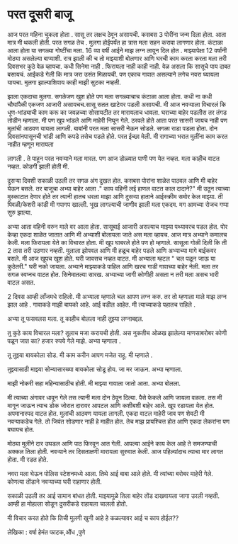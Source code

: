 # परत दूसरी बाजू

आज परत महिना चुकला होता . सासू तर लक्षच ठेवून असायची.  कसबस 3 पोरींना जन्म दिला होता. आता मात्र मी थकली होती. परत सगळ तेच . मुलगा होईपर्यंत हा त्रास मला सहन करावा लागणार होता. कंटाळा आला होता या सगळ्या गोष्टींचा मला. 16 व्या वर्षी आईने माझ लग्न लावून दिल होत . माझ्यापेक्षा 12 वर्षांनी मोठ्या असलेल्या बाप्याशी. रात्र झाली की च तो माझ्याशी बोलणार  आणि घरची काम करता करता मला तरी दिवसभर कुठे वेळ व्हायचा. कधी सिनेमा नाही . फिरायला नाही काही नाही. वेळ असला कि सासूचे  पाय दाबत बसायचं. आईकडे गेली कि मात्र जरा उसंत मिळायची. पण एकाच  गावात असल्याने लगेच नवरा घ्यायला यायचा. मुलगा झाल्याशिवाय काही माझी सुटका नव्हती.

झाला एकदाचा मुलगा. सगळेजण खुश होते पण मला सगळ्याचाच कंटाळा आला होता. कधी ना कधी चौघांपैकी एकजण आजारी असायचच.सासू सतत खाटेवर पडली असायची. मी आज नवऱ्याला विचारलं कि धूण-भांड्याची काम करू का जवळच्या सोसायटीत  तर मारायलाच धावला. घराच्या बाहेर पडलीस तर तंगड तोडीन म्हणाला. मी पण खूप भांडले आणि माहेरी निघून गेले. ठरवले होते आता परत सासरी जायच नाही पण मुलांची आठवण यायला लागली. बाबांनी परत मला सासरी नेऊन सोडले. सगळा राडा पडला होता. दोन दिवसांनपासूनची भांडी आणि कपडे तसेच पडले होते. परत ईच्छा मेली. मी रागाच्या भरात मुलींना काम करत नाहीत म्हणून मारायला 

लागली . ते पाहून परत नवऱ्याने मला मारल. पण आज डोळ्यात पाणी पण येत नव्हत. मला काहीच वाटत नव्हत. कोडगी झाली होती मी.

दुसऱ्या दिवशी सकाळी उठली तर सगळ अंग दुखत होत. कसबस पोरांना शाळेत पाठवल आणि मी बाहेर येऊन बसले. तर बाजूचा अभ्या बाहेर आला ." काय वहिनी लई हाणल वाटत काल दादाने?" मी उठून त्याच्या मुस्काटात देणार होते  तर त्यानी हातच धरला माझा आणि दुसऱ्या हाताने आईस्क्रीम समोर केल माझ्या.  ती पिवळी/केशरी कांडी मी गपागप खाल्ली. भूख लागल्याची जाणीव झाली मला एकदम. मग आमच्या रोजच गप्पा सुरु झाल्या.

अभ्या आता वहिनी वरुन माले वर आला होता. सासूबाई आजारी असल्याच माझ्या पथ्यावरच पडल होत. पोर केव्हा एकदा शाळेत जातात आणि मी अभ्याशी बोलायला जाते अस मला व्हायच.   आज मात्र अभ्याने कमालच केली. मला फिरायला येते का विचारत होता. मी खूप घाबरले होते पण हो म्हणाले. सासूला गोळी दिली कि ती 2 तास तरी  उठणार नव्हती. मुलाला झोपवल आणि मी हळूच बाहेर पडले आणि अभ्याच्या मागे बाईकवर बसले. मी आज खूपच खूश होते. घरी जावसच नव्हत वाटत. मी अभ्याला म्हटल " चल पळून जाऊ या कुठेतरी." घरी नको जायला. अभ्याने माझ्याकडे पाहिल आणि खरच गाडी गावाच्या बाहेर नेली. मला तर सगळ स्वप्नच वाटत होत. सिनेमातल्या सारख. अभ्याच्या जागी कोणीही असता न तरी मला असच भारी वाटल असत.

2 दिवस आम्ही लाँजमधे राहिलो. मी अभ्याला म्हणाले चल आपण लग्न करु. तर तो म्हणाला माले माझ लग्न झाल आहे . गावाकडे माझी बायको आहे. आई वडील आहेत. मी त्याच्याकडे पहातच राहिले .

अभ्या तू फसवलस मला. तू काहीच बोलला नाही तुझ्या लग्नाबद्दल.

तु कुठे काय  विचारल मला? तूलाच मजा करायची होती. अस नुकतीच ओळख झालेल्या माणसाबरोबर कोणी पळून जात का? हजार रुपये गेले माझे. अभ्या म्हणाला .

तू तुझ्या बायकोला सोड. मी काम करीन आपण मजेत राहू.  मी म्हणाले .

तुझ्यासाठी माझ्या सोन्यासारख्या बायकोला सोडू होय. जा मर जाऊन. अभ्या म्हणाला.

माझी नोकरी सहा महिन्यासाठीच होती. मी माझ्या गावाला जातो आता. अभ्या बोलला.

मी त्याच्या अंगावर धावून गेले तस त्यानी मला दोन ठेवून दिल्या. पैसे फेकले आणि जायला वळला. तस मी मागून जाऊन त्याच डोक जोरात दारावर आपटल  आणि कशीबशी बाहेर आले.  खूप रडायला येत होत. अपमानास्पद वाटत होत. मुलांची आठवण यायला लागली. एकदा वाटल माहेरी जाव पण शेवटी मी नवऱ्याकडेच गेले. तो जिवंत सोडणार नाही हे माहीत होत. तेच माझ प्रायश्चित्त होत आणि  एकदा लेकरांना पण बघायच होत.

मोठ्या मुलीने दार उघडल आणि पाठ फिरवून आत गेली. आपल्या आईने काय केल आहे ते समजण्याची अक्कल तिला होती. नवऱ्याने तर दिसताक्षणी मारायला सुरुवात केली. आज पहिल्यांदाच त्याचा मार लागत होता. मी रडत होते.

नवरा मला घेऊन पोलिस स्टेशनमध्ये आला. तिथे आई बाबा आले होते. मी त्यांच्या बरोबर माहेरी गेले. कोणत्या तोंडाने नवऱ्याच्या घरी राहाणार होती.

सकाळी उठली तर आई सामान बांधत होती. माझ्यामुळे तिला बाहेर तोंड दाखवायला जागा उरली नव्हती. आम्ही हा मोहल्ला सोडून  दुसरीकडे राहायला चाललो होतो.

मी विचार करत होते कि तिची मुलगी खुनी आहे हे कळल्यावर आई च काय होईल??

लेखिका : वर्षा हेमंत फाटक,औंध ,पुणे
